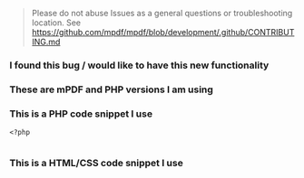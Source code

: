 > Please do not abuse Issues as a general questions or troubleshooting location.
> See https://github.com/mpdf/mpdf/blob/development/.github/CONTRIBUTING.md

### I found this bug / would like to have this new functionality

### These are mPDF and PHP versions I am using

### This is a PHP code snippet I use

```
<?php


```

### This is a HTML/CSS code snippet I use

```

```
